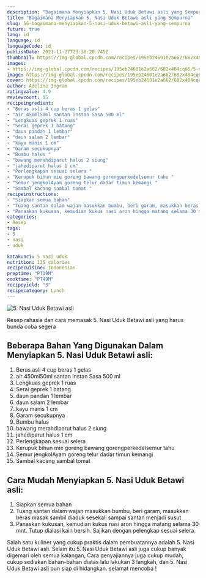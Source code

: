 ```yaml
---
description: "Bagaimana Menyiapkan 5. Nasi Uduk Betawi asli yang Sempurna"
title: "Bagaimana Menyiapkan 5. Nasi Uduk Betawi asli yang Sempurna"
slug: 56-bagaimana-menyiapkan-5-nasi-uduk-betawi-asli-yang-sempurna
future: true
lang: id
language: id
languageCode: id
publishDate: 2021-11-27T23:30:20.745Z 
thumbnail: https://img-global.cpcdn.com/recipes/195eb24601e2a662/682x484cq65/5-nasi-uduk-betawi-asli-foto-resep-utama.png
images:
- https://img-global.cpcdn.com/recipes/195eb24601e2a662/682x484cq65/5-nasi-uduk-betawi-asli-foto-resep-utama.png
image: https://img-global.cpcdn.com/recipes/195eb24601e2a662/682x484cq65/5-nasi-uduk-betawi-asli-foto-resep-utama.png
cover: https://img-global.cpcdn.com/recipes/195eb24601e2a662/682x484cq65/5-nasi-uduk-betawi-asli-foto-resep-utama.png
author: Adeline Ingram
ratingvalue: 4.9
reviewcount: 15
recipeingredient:
- "Beras asli 4 cup beras 1 gelas"
- "air 450ml50ml santan instan Sasa 500 ml"
- "Lengkuas geprek 1 ruas"
- "Serai geprek 1 batang"
- "daun pandan 1 lembar"
- "daun salam 2 lembar"
- "kayu manis 1 cm"
- "Garam secukupnya"
- "Bumbu halus "
- "bawang merahdiparut halus 2 siung"
- "jahediparut halus 1 cm"
- "Perlengkapan sesuai selera "
- "Kerupuk bihun mie goreng bawang gorengperkedelsemur tahu "
- "Semur jengkolAyam goreng telur dadar timun kemangi "
- "Sambal kacang sambal tomat "
recipeinstructions:
- "Siapkan semua bahan"
- "Tuang santan dalam wajan masukkan bumbu, beri garam, masukkan beras masak sambil diaduk sesekali sampai santan menjadi susut"
- "Panaskan kukusan, kemudian kukus nasi aron hingga matang selama 30 mnt. Tutup dialasi kain bersih. Sajikan dengan pelengkap sesuai selera."
categories:
- Resep
tags:
- 5
- nasi
- uduk

katakunci: 5 nasi uduk 
nutrition: 135 calories
recipecuisine: Indonesian
preptime: "PT19M"
cooktime: "PT49M"
recipeyield: "3"
recipecategory: Lunch
---
```



![5. Nasi Uduk Betawi asli](https://img-global.cpcdn.com/recipes/195eb24601e2a662/682x484cq65/5-nasi-uduk-betawi-asli-foto-resep-utama.png)

Resep rahasia dan cara memasak  5. Nasi Uduk Betawi asli yang harus bunda coba segera

<!--inarticleads1-->

## Beberapa Bahan Yang Digunakan Dalam Menyiapkan 5. Nasi Uduk Betawi asli:

1. Beras asli 4 cup beras 1 gelas
1. air 450ml50ml santan instan Sasa 500 ml
1. Lengkuas geprek 1 ruas
1. Serai geprek 1 batang
1. daun pandan 1 lembar
1. daun salam 2 lembar
1. kayu manis 1 cm
1. Garam secukupnya
1. Bumbu halus 
1. bawang merahdiparut halus 2 siung
1. jahediparut halus 1 cm
1. Perlengkapan sesuai selera 
1. Kerupuk bihun mie goreng bawang gorengperkedelsemur tahu 
1. Semur jengkolAyam goreng telur dadar timun kemangi 
1. Sambal kacang sambal tomat 



<!--inarticleads2-->

## Cara Mudah Menyiapkan 5. Nasi Uduk Betawi asli:

1. Siapkan semua bahan
1. Tuang santan dalam wajan masukkan bumbu, beri garam, masukkan beras masak sambil diaduk sesekali sampai santan menjadi susut
1. Panaskan kukusan, kemudian kukus nasi aron hingga matang selama 30 mnt. Tutup dialasi kain bersih. Sajikan dengan pelengkap sesuai selera.




Salah satu kuliner yang cukup praktis dalam pembuatannya adalah  5. Nasi Uduk Betawi asli. Selain itu  5. Nasi Uduk Betawi asli  juga cukup banyak digemari oleh semua kalangan, Cara penyajiannya juga cukup mudah, cukup sediakan bahan-bahan diatas lalu lakukan 3 langkah, dan  5. Nasi Uduk Betawi asli  pun siap di hidangkan. selamat mencoba !
